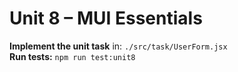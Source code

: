 # Unit 8 – MUI Essentials

**Implement the unit task** in: `./src/task/UserForm.jsx`  
**Run tests:** `npm run test:unit8`